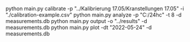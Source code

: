 python main.py calibrate -p "../Kalibrierung 17.05/Kranstellungen 17.05" -i "./calibration-example.csv"
python main.py analyze -p "C:/24hc" -t 8 -d measurements.db
python main.py output -o "../results" -d measurements.db
python main.py plot -dt "2022-05-24" -d measurements.db